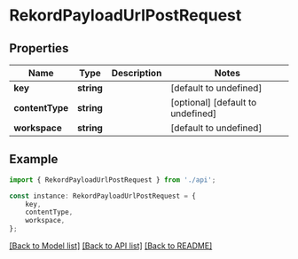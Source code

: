 # RekordPayloadUrlPostRequest


## Properties

Name | Type | Description | Notes
------------ | ------------- | ------------- | -------------
**key** | **string** |  | [default to undefined]
**contentType** | **string** |  | [optional] [default to undefined]
**workspace** | **string** |  | [default to undefined]

## Example

```typescript
import { RekordPayloadUrlPostRequest } from './api';

const instance: RekordPayloadUrlPostRequest = {
    key,
    contentType,
    workspace,
};
```

[[Back to Model list]](../README.md#documentation-for-models) [[Back to API list]](../README.md#documentation-for-api-endpoints) [[Back to README]](../README.md)
